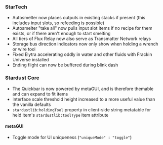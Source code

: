 ### StarTech
- Autosmelter now places outputs in existing stacks if present (this includes input slots, so refeeding is possible)
- Autosmelter "take all" now pulls input slot items if no recipe for them exists, or if there aren't enough to start smelting
- All tiers of Flux Relay now also serve as Transmatter Network relays
- Storage bus direction indicators now only show when holding a wrench or wire tool
- Fixed Elytra accelerating oddly in water and other fluids with Frackin Universe installed
- Ending flight can now be buffered during blink dash

### Stardust Core
- The Quickbar is now powered by metaGUI, and is therefore themable and can expand to fit items
- Interface scale threshold height increased to a more useful value than the vanilla defaults
- `stardustlib:holdingTool` property in client-side string metatable for held item's `stardustlib:toolType` item attribute

#### metaGUI
- Toggle mode for UI uniqueness (`"uniqueMode" : "toggle"`)
